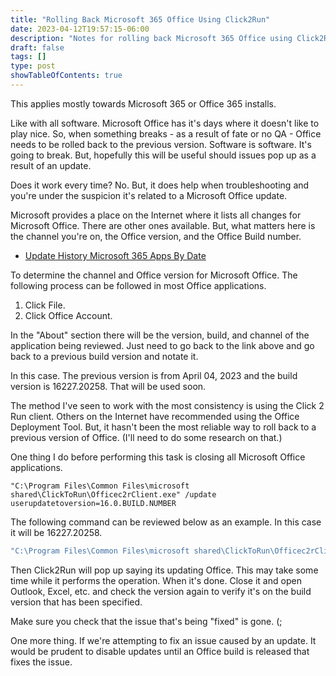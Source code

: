 ```yaml
---
title: "Rolling Back Microsoft 365 Office Using Click2Run"
date: 2023-04-12T19:57:15-06:00
description: "Notes for rolling back Microsoft 365 Office using Click2Run."
draft: false
tags: []
type: post
showTableOfContents: true
---
```


This applies mostly towards Microsoft 365 or Office 365 installs.

Like with all software. Microsoft Office has it's days where it doesn't
like to play nice. So, when something breaks - as a result of fate or
no QA - Office needs to be rolled back to the previous version. Software
is software. It's going to break. But, hopefully this will be useful
should issues pop up as a result of an update.

Does it work every time? No. But, it does help when troubleshooting and
you're under the suspicion it's related to a Microsoft Office update.

Microsoft provides a place on the Internet where it lists all changes
for Microsoft Office. There are other ones available. But, what matters
here is the channel you're on, the Office version, and the Office Build
number.

- [Update History Microsoft 365 Apps By Date](https://learn.microsoft.com/en-us/officeupdates/update-history-microsoft365-apps-by-date)

To determine the channel and Office version for Microsoft Office. The
following process can be followed in most Office applications.

1. Click File.
2. Click Office Account.

In the "About" section there will be the version, build, and channel of
the application being reviewed. Just need to go back to the link above
and go back to a previous build version and notate it.

In this case. The previous version is from April 04, 2023 and the build
version is 16227.20258. That will be used soon.

The method I've seen to work with the most consistency is using the
Click 2 Run client. Others on the Internet have recommended using the
Office Deployment Tool. But, it hasn't been the most reliable way to
roll back to a previous version of Office. (I'll need to do some
research on that.)

One thing I do before performing this task is closing all Microsoft
Office applications.

```
"C:\Program Files\Common Files\microsoft shared\ClickToRun\Officec2rClient.exe" /update userupdatetoversion=16.0.BUILD.NUMBER
```

The following command can be reviewed below as an example. In this case
it will be 16227.20258.

```cmd
"C:\Program Files\Common Files\microsoft shared\ClickToRun\Officec2rClient.exe" /update userupdatetoversion=16.0.16227.20258
```

Then Click2Run will pop up saying its updating Office. This may take
some time while it performs the operation. When it's done. Close it and
open Outlook, Excel, etc. and check the version again to verify it's on
the build version that has been specified.

Make sure you check that the issue that's being "fixed" is gone. (;

One more thing. If we're attempting to fix an issue caused by an update.
It would be prudent to disable updates until an Office build is released
that fixes the issue.


